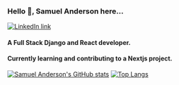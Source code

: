 ### Hello 👋, Samuel Anderson here... <a href="https://www.linkedin.com/in/samuel-anderson-codes/" target="_blank" rel="noopener noreferrer">
  <img src="https://cdn3d.iconscout.com/3d/free/preview/free-linkedin-2950130-2447889.png?f=webp&h=700" alt="LinkedIn link"/>
</a>


 
#### A Full Stack Django and React developer.
#### Currently learning and contributing to a Nextjs project.
[![Samuel Anderson's GitHub stats](https://github-readme-stats.vercel.app/api?username=samuelandersoncodes&show_icons=true&theme=dark)](https://github.com/samuelandersoncodes/github-readme-stats)
[![Top Langs](https://github-readme-stats.vercel.app/api/top-langs/?username=samuelandersoncodes&layout=compact&theme=dark)](https://github.com/samuelandersoncodes/github-readme-stats)

